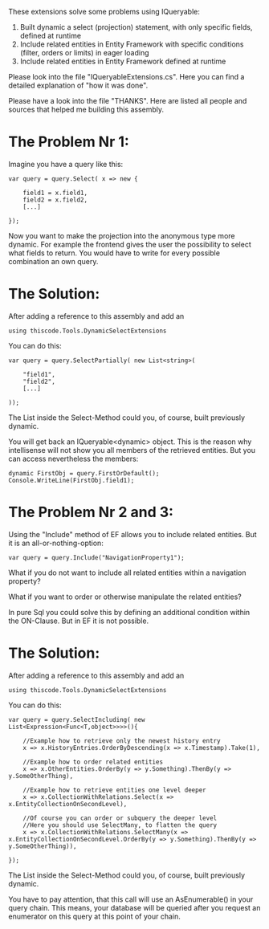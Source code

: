 These extensions solve some problems using IQueryable:

1. Built dynamic a select (projection) statement, with only specific fields, defined at runtime
2. Include related entities in Entity Framework with specific conditions (filter, orders or limits) in eager loading
3. Include related entities in Entity Framework defined at runtime

Please look into the file "IQueryableExtensions.cs". Here you can find a detailed explanation
of "how it was done".

Please have a look into the file "THANKS". Here are listed all people and sources that helped
me building this assembly.

The Problem Nr 1:
=================

Imagine you have a query like this:

	var query = query.Select( x => new {

		field1 = x.field1,
		field2 = x.field2,
		[...]

	});

Now you want to make the projection into the anonymous type more
dynamic. For example the frontend gives the user the possibility
to select what fields to return. You would have to write for every
possible combination an own query.

The Solution:
=============

After adding a reference to this assembly and add an

	using thiscode.Tools.DynamicSelectExtensions

You can do this:

	var query = query.SelectPartially( new List<string>(

		"field1",
		"field2",
		[...]

	));

The List inside the Select-Method could you, of course, built
previously dynamic.

You will get back an IQueryable&lt;dynamic&gt; object. This is the reason
why intellisense will not show you all members of the retrieved
entities. But you can access nevertheless the members:

	dynamic FirstObj = query.FirstOrDefault();
	Console.WriteLine(FirstObj.field1);

The Problem Nr 2 and 3:
=======================

Using the "Include" method of EF allows you to include related entities.
But it is an all-or-nothing-option:

	var query = query.Include("NavigationProperty1");

What if you do not want to include all related entities within a
navigation property?

What if you want to order or otherwise manipulate the related entities?

In pure Sql you could solve this by defining an additional condition
within the ON-Clause. But in EF it is not possible.

The Solution:
=============

After adding a reference to this assembly and add an

	using thiscode.Tools.DynamicSelectExtensions

You can do this:

	var query = query.SelectIncluding( new List<Expression<Func<T,object>>>>(){

		//Example how to retrieve only the newest history entry
		x => x.HistoryEntries.OrderByDescending(x => x.Timestamp).Take(1),

		//Example how to order related entities
		x => x.OtherEntities.OrderBy(y => y.Something).ThenBy(y => y.SomeOtherThing),

		//Example how to retrieve entities one level deeper
		x => x.CollectionWithRelations.Select(x => x.EntityCollectionOnSecondLevel),

		//Of course you can order or subquery the deeper level
		//Here you should use SelectMany, to flatten the query
		x => x.CollectionWithRelations.SelectMany(x => x.EntityCollectionOnSecondLevel.OrderBy(y => y.Something).ThenBy(y => y.SomeOtherThing)),

	});

The List inside the Select-Method could you, of course, built
previously dynamic.

You have to pay attention, that this call will use an AsEnumerable() in your
query chain. This means, your database will be queried after you request
an enumerator on this query at this point of your chain.
